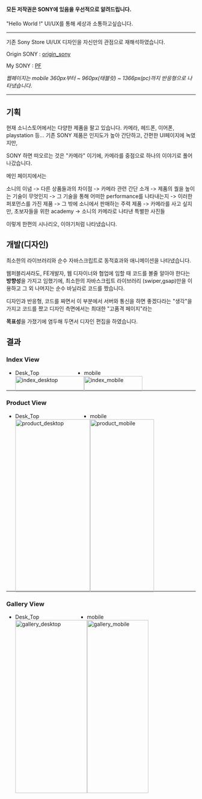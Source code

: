 #### 모든 저작권은 SONY에 있음을 우선적으로 알려드립니다.

"Hello World !" UI/UX를 통해 세상과 소통하고싶습니다.

---

기존 Sony Store UI/UX 디자인을 자신만의 관점으로 재해석하였습니다. 

Origin SONY : [origin_sony](https://store.sony.co.kr/) 

My SONY : [PF](http://lunna.dothome.co.kr/)


*웹페이지는 mobile 360px부터 ~ 960px(태블릿) ~ 1366px(pc)까지 반응형으로 나타냈습니다*. 

---

## 기획

현재 소니스토어에서는 다양한 제품을 팔고 있습니다. 카메라, 헤드폰, 이어폰, playstation 등...
기존 SONY 제품은 인지도가 높아 간단하고, 간편한 UI페이지에 녹였지만, 

SONY 하면 떠오르는 것은 "카메라" 이기에, 카메라를 중점으로 하나의 이야기로 풀어나갔습니다. 

메인 페이지에서는 

소니의 이념 -> 다른 상품들과의 차이점 -> 카메라 관련 간단 소개
-> 제품의 퀄을 높이는 기술이 무엇인지 -> 그 기술을 통해 어떠한 performance를 나타내는지 -> 이러한 퍼포먼스를 가진 제품 
-> 그 밖에 소니에서 판매하는 주력 제품
-> 카메라를 사고 싶지만, 초보자들을 위한 academy -> 소니의 카메라로 나타낸 특별한 사진들 

이렇게 한편의 시나리오, 이야기처럼 나타냈습니다.

## 개발(디자인)

최소한의 라이브러리와 순수 자바스크립트로 동적효과와 애니메이션을 나타냈습니다. 

웹퍼블리셔라도, FE개발자, 웹 디자이너와 협업에 임할 때 코드를 볼줄 알아야 한다는 **방향성**을 가지고 임했기에, 
최소한의 자바스크립트 라이브러리 (swiper,gsap)만을 이용하고 그 외 나머지는 순수 바닐라로 코드를 짰습니다. 

디자인과 반응형, 코드를 짜면서 이 부분에서 서버와 통신을 하면 좋겠다라는 "생각"을 가지고 코드를 짰고 디자인 측면에서는 최대한 "고품격 페이지"라는 

**목표성**을 가졌기에 염두해 두면서 디자인 편집을 하였습니다. 



## 결과

### Index View

<ul style='display:flex;'>
  <li >
    <caption>Desk_Top</caption>
<img width='100%' style='object-fit:cover' alt='index_desktop' src='https://github.com/lunaxislu/SONY-web-publisher-PF/assets/102783842/4450d7dd-b9d6-4832-b998-7f2f7c6d6696'>
  </li>
  <li>
        <caption>mobile</caption>
    <img width='100%' style='object-fit:cover'  alt='index_mobile' src='https://github.com/lunaxislu/SONY-web-publisher-PF/assets/102783842/e1c81e5a-4bac-4c48-9e39-5d4fcbf33e51'>
  </li>
</ul>


---

### Product View

<ul style='display:flex; height:460px'>
  <li >
    <caption>Desk_Top</caption>
<img width='100%' style='object-fit:cover' alt='product_desktop' src='https://github.com/lunaxislu/SONY-web-publisher-PF/assets/102783842/2c9c2b00-fac1-407c-8eff-e223902c4cc7'>
  </li>
  <li>
    <caption>mobile</caption>
    <img width='100%' style='object-fit:cover'  alt='product_mobile' src='https://github.com/lunaxislu/SONY-web-publisher-PF/assets/102783842/dab0e6e4-08a4-465a-b6c5-ebf128b5877c'>
  </li>
</ul>

---

### Gallery View

<ul style='display:flex; height:460px'>
  <li >
    <caption>Desk_Top</caption>
<img width='100%' style='object-fit:cover' alt='gallery_desktop' src='https://github.com/lunaxislu/SONY-web-publisher-PF/assets/102783842/c8a263b2-d9b6-47fd-b0ff-615ef6f0b214'>
  </li>
  <li>
        <caption>mobile</caption>
    <img width='100%' style='object-fit:cover'  alt='gallery_mobile' src='https://github.com/lunaxislu/SONY-web-publisher-PF/assets/102783842/f57ed770-6971-487a-a0f1-e30b8c0737d6'>
  </li>
</ul>
